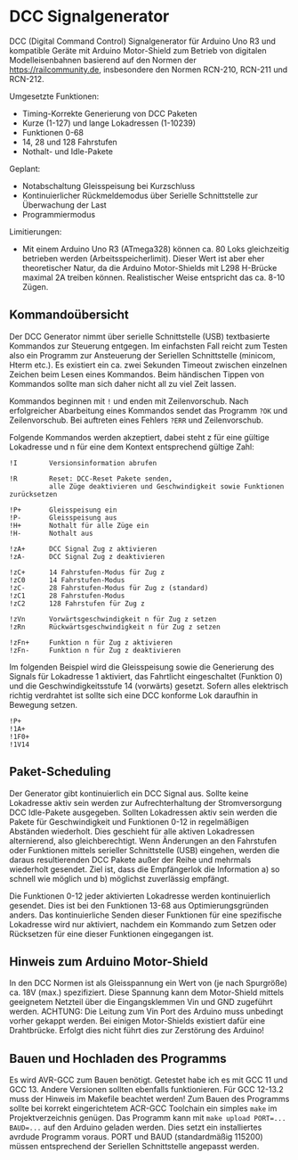 # DCC Signalgenerator
DCC (Digital Command Control) Signalgenerator für Arduino Uno R3 und kompatible Geräte mit Arduino Motor-Shield zum Betrieb von digitalen Modelleisenbahnen basierend auf den Normen der https://railcommunity.de, insbesondere den Normen RCN-210, RCN-211 und RCN-212.

Umgesetzte Funktionen:
- Timing-Korrekte Generierung von DCC Paketen
- Kurze (1-127) und lange Lokadressen (1-10239)
- Funktionen 0-68
- 14, 28 und 128 Fahrstufen
- Nothalt- und Idle-Pakete

Geplant:
- Notabschaltung Gleisspeisung bei Kurzschluss
- Kontinuierlicher Rückmeldemodus über Serielle Schnittstelle zur Überwachung
  der Last
- Programmiermodus

Limitierungen:
- Mit einem Arduino Uno R3 (ATmega328) können ca. 80 Loks gleichzeitig betrieben werden (Arbeitsspeicherlimit). Dieser Wert ist aber eher theoretischer Natur, da die Arduino Motor-Shields mit L298 H-Brücke maximal 2A treiben können. Realistischer Weise entspricht das ca. 8-10 Zügen.

## Kommandoübersicht
Der DCC Generator nimmt über serielle Schnittstelle (USB) textbasierte
Kommandos zur Steuerung entgegen. Im einfachsten Fall reicht zum Testen also
ein Programm zur Ansteuerung der Seriellen Schnittstelle
(minicom, Hterm etc.). Es existiert ein ca. zwei Sekunden Timeout zwischen einzelnen Zeichen beim Lesen eines Kommandos. Beim händischen Tippen von Kommandos sollte man sich daher nicht all zu viel Zeit lassen.

Kommandos beginnen mit `!` und enden mit Zeilenvorschub.
Nach erfolgreicher Abarbeitung eines Kommandos sendet das Programm `?OK` und Zeilenvorschub.
Bei auftreten eines Fehlers `?ERR` und Zeilenvorschub.

Folgende Kommandos werden akzeptiert, dabei steht z für eine gültige Lokadresse und n für eine dem Kontext entsprechend gültige Zahl:

    !I        Versionsinformation abrufen

    !R        Reset: DCC-Reset Pakete senden,
              alle Züge deaktivieren und Geschwindigkeit sowie Funktionen zurücksetzen

    !P+       Gleisspeisung ein
    !P-       Gleisspeisung aus
    !H+       Nothalt für alle Züge ein
    !H-       Nothalt aus

    !zA+      DCC Signal Zug z aktivieren
    !zA-      DCC Signal Zug z deaktivieren

    !zC+      14 Fahrstufen-Modus für Zug z
    !zC0      14 Fahrstufen-Modus
    !zC-      28 Fahrstufen-Modus für Zug z (standard)
    !zC1      28 Fahrstufen-Modus
    !zC2      128 Fahrstufen für Zug z

    !zVn      Vorwärtsgeschwindigkeit n für Zug z setzen
    !zRn      Rückwärtsgeschwindigkeit n für Zug z setzen

    !zFn+     Funktion n für Zug z aktivieren
    !zFn-     Funktion n für Zug z deaktivieren

Im folgenden Beispiel wird die Gleisspeisung sowie die Generierung des Signals für Lokadresse 1 aktiviert, das Fahrtlicht eingeschaltet (Funktion 0) und die Geschwindigkeitsstufe 14 (vorwärts) gesetzt. Sofern alles elektrisch richtig verdrahtet ist sollte sich eine DCC konforme Lok daraufhin in Bewegung setzen.

    !P+
    !1A+
    !1F0+
    !1V14


## Paket-Scheduling
Der Generator gibt kontinuierlich ein DCC Signal aus. Sollte keine Lokadresse aktiv sein werden zur Aufrechterhaltung der Stromversorgung DCC Idle-Pakete ausgegeben. Sollten Lokadressen aktiv sein werden die Pakete für Geschwindigkeit und Funktionen 0-12 in regelmäßigen Abständen wiederholt. Dies geschieht für alle aktiven Lokadressen alternierend, also gleichberechtigt. Wenn Änderungen an den Fahrstufen oder Funktionen mittels serieller Schnittstelle (USB) eingehen, werden die daraus resultierenden DCC Pakete außer der Reihe und mehrmals wiederholt gesendet. Ziel ist, dass die Empfängerlok die Information a) so schnell wie möglich und b) möglichst zuverlässig empfängt.

Die Funktionen 0-12 jeder aktivierten Lokadresse werden kontinuierlich gesendet. Dies ist bei den Funktionen 13-68 aus Optimierungsgründen anders. Das kontinuierliche Senden dieser Funktionen für eine spezifische Lokadresse wird nur aktiviert, nachdem ein Kommando zum Setzen oder Rücksetzen für eine dieser Funktionen eingegangen ist.


## Hinweis zum Arduino Motor-Shield
In den DCC Normen ist als Gleisspannung ein Wert von (je nach Spurgröße) ca. 18V (max.) spezifiziert. Diese Spannung kann dem Motor-Shield mittels geeignetem Netzteil über die Eingangsklemmen Vin und GND zugeführt werden. ACHTUNG: Die Leitung zum Vin Port des Arduino muss unbedingt vorher gekappt werden. Bei einigen Motor-Shields existiert dafür eine Drahtbrücke. Erfolgt dies nicht führt dies zur Zerstörung des Arduino!


## Bauen und Hochladen des Programms
Es wird AVR-GCC zum Bauen benötigt. Getestet habe ich es mit GCC 11 und
GCC 13. Andere Versionen sollten ebenfalls funktionieren. Für GCC 12-13.2
muss der Hinweis im Makefile beachtet werden! Zum Bauen des Programms sollte
bei korrekt eingerichtetem ACR-GCC Toolchain ein simples `make` im
Projektverzeichnis genügen. Das Programm kann mit `make upload PORT=... BAUD=...`
auf den Arduino geladen werden. Dies setzt ein installiertes avrdude Programm
voraus. PORT und BAUD (standardmäßig 115200) müssen entsprechend der Seriellen
Schnittstelle angepasst werden.
